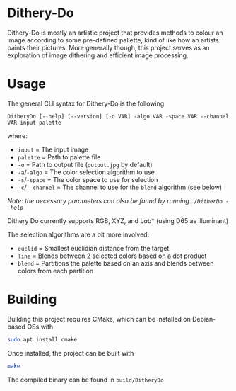 # Dithery-Do
Dithery-Do is mostly an artistic project that provides methods to colour an image according
to some pre-defined pallette, kind of like how an artists paints their pictures. More generally
though, this project serves as an exploration of image dithering and efficient image processing.

# Usage
The general CLI syntax for Dithery-Do is the following

```
DitheryDo [--help] [--version] [-o VAR] -algo VAR -space VAR --channel VAR input palette
```

where:
- `input` = The input image
- `palette` = Path to palette file
- `-o` = Path to output file (`output.jpg` by default)
- `-a`/`-algo` = The color selection algorithm to use
- `-s`/`-space` = The color space to use for selection
- `-c`/`--channel` = The channel to use for the `blend` algorithm (see below)

*Note: the necessary parameters can also be found by running `./DitherDo --help`*

Dithery Do currently supports RGB, XYZ, and L*a*b* (using D65 as illuminant)

The selection algorithms are a bit more involved:
- `euclid` = Smallest euclidian distance from the target
- `line` = Blends between 2 selected colors based on a dot product
- `blend` = Partitions the palette based on an axis and blends between colors from each partition

# Building
Building this project requires CMake, which can be installed on Debian-based OSs with
```bash
sudo apt install cmake
```
Once installed, the project can be built with
```bash
make
```
The compiled binary can be found in `build/DitheryDo`


